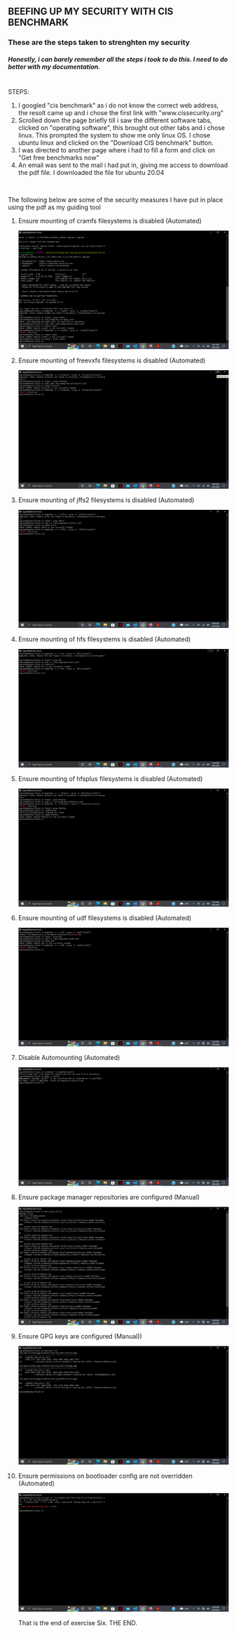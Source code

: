## BEEFING UP MY SECURITY WITH CIS BENCHMARK
### These are the steps taken to strenghten my security 
##### Honestly, i can barely remember all the steps i took to do this. I need to do better with my documentation. 
 <br>
STEPS:
    <ol>
        <li> I googled "cis benchmark" as i do not know the correct web address, the resolt came up and i chose the first link with "www.cissecurity.org"     </li>
        <li> Scrolled down the page briefly till i saw the different software tabs, clicked on "operating software", this brought out other tabs and i chose linux. This prompted the system to show me only linux OS. I chose ubuntu linux and clicked on the "Download CIS benchmark" button.     </li>
        <li> I was directed to another page where i had to fill a form and click on "Get free benchmarks now" </li> 
        <li> An email was sent to the mail i had put in, giving me access to download the pdf file. I downloaded the file for ubuntu 20.04  </li>  
    </ol>
<br>
<p> The following below are some of the security measures I have put in place using the pdf as my guiding tool  </p>

<ol> <li> Ensure mounting of cramfs filesystems is disabled (Automated) </li> 

![etc/apt/sources.list](../Images/CIS1.png "Ensure mounting of cramfs filesystems is disabled (Automated)") 

 <li> Ensure mounting of freevxfs filesystems is disabled (Automated) </li>  

![etc/apt/sources.list](../Images/CIS2.png "Ensure mounting of freevxfs filesystems is disabled (Automated)") 

 <li> Ensure mounting of jffs2 filesystems is disabled (Automated) </li> 

![etc/apt/sources.list](../Images/CIS3.png "Ensure mounting of jffs2 filesystems is disabled (Automated)") 

 <li> Ensure mounting of hfs filesystems is disabled (Automated) </li>  

![etc/apt/sources.list](../Images/CIS4.png "Ensure mounting of hfs filesystems is disabled (Automated)") 

 <li> Ensure mounting of hfsplus filesystems is disabled (Automated) </li> 

![etc/apt/sources.list](../Images/CIS5.png "Ensure mounting of hfsplus filesystems is disabled (Automated)") 

 <li> Ensure mounting of udf filesystems is disabled (Automated) </li> 

![etc/apt/sources.list](../Images/CIS6.png "Ensure mounting of udf filesystems is disabled (Automated)") 

 <li> Disable Automounting (Automated) </li> 

![etc/apt/sources.list](../Images/CIS7.png "Disable Automounting (Automated)") 

 <li> Ensure package manager repositories are configured (Manual) </li> 

![etc/apt/sources.list](../Images/CIS8.png "Ensure package manager repositories are configured (Manual)") 

 <li> Ensure GPG keys are configured (Manual)) </li>  

![etc/apt/sources.list](../Images/CIS9.png "Ensure GPG keys are configured (Manual)") 

 <li> Ensure permissions on bootloader config are not overridden (Automated) </li> 

![etc/apt/sources.list](../Images/CIS10.png "Ensure permissions on bootloader config are not overridden (Automated)") 



<p> That is the end of exercise Six. THE END.
